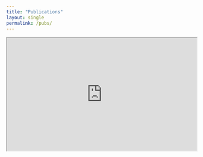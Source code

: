 ```yaml
---
title: "Publications"
layout: single
permalink: /pubs/
---
```

<iframe 
  src="https://bibbase.org/show?bib=https%3A%2F%2Fkmdono02.github.io%2FCV%2FCV.bib"
  style="width:100%; height:300px;"
 ></iframe> 
